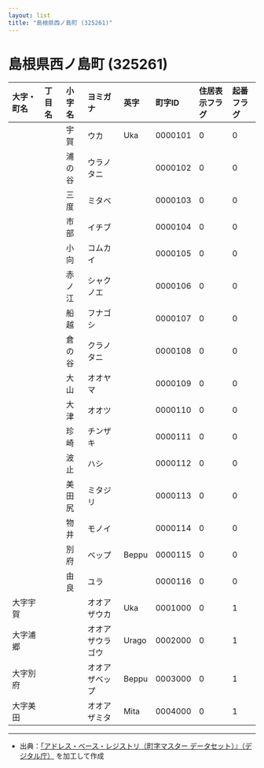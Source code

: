 ```yaml
---
layout: list
title: "島根県西ノ島町 (325261)"
---
```


# 島根県西ノ島町 (325261)

| 大字・町名 | 丁目名 | 小字名 | ヨミガナ | 英字 | 町字ID | 住居表示フラグ | 起番フラグ |
|:---|:---|:---|:---|:---|:---|:---|:---|
|  |  | 宇賀 |   ウカ | Uka | 0000101 | 0 | 0 |
|  |  | 浦の谷 |   ウラノタニ |  | 0000102 | 0 | 0 |
|  |  | 三度 |   ミタベ |  | 0000103 | 0 | 0 |
|  |  | 市部 |   イチブ |  | 0000104 | 0 | 0 |
|  |  | 小向 |   コムカイ |  | 0000105 | 0 | 0 |
|  |  | 赤ノ江 |   シャクノエ |  | 0000106 | 0 | 0 |
|  |  | 船越 |   フナゴシ |  | 0000107 | 0 | 0 |
|  |  | 倉の谷 |   クラノタニ |  | 0000108 | 0 | 0 |
|  |  | 大山 |   オオヤマ |  | 0000109 | 0 | 0 |
|  |  | 大津 |   オオツ |  | 0000110 | 0 | 0 |
|  |  | 珍崎 |   チンザキ |  | 0000111 | 0 | 0 |
|  |  | 波止 |   ハシ |  | 0000112 | 0 | 0 |
|  |  | 美田尻 |   ミタジリ |  | 0000113 | 0 | 0 |
|  |  | 物井 |   モノイ |  | 0000114 | 0 | 0 |
|  |  | 別府 |   ベップ | Beppu | 0000115 | 0 | 0 |
|  |  | 由良 |   ユラ |  | 0000116 | 0 | 0 |
| 大字宇賀 |  |  | オオアザウカ   | Uka | 0001000 | 0 | 1 |
| 大字浦郷 |  |  | オオアザウラゴウ   | Urago | 0002000 | 0 | 1 |
| 大字別府 |  |  | オオアザベップ   | Beppu | 0003000 | 0 | 1 |
| 大字美田 |  |  | オオアザミタ   | Mita | 0004000 | 0 | 1 |

---

- 出典：[「アドレス・ベース・レジストリ（町字マスター データセット）』（デジタル庁）](https://www.digital.go.jp/policies/base_registry_address/) を加工して作成